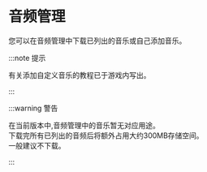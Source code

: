 # 音频管理

您可以在音频管理中下载已列出的音乐或自己添加音乐。

:::note 提示

有关添加自定义音乐的教程已于游戏内写出。

:::

:::warning 警告

在当前版本中,音频管理中的音乐暂无对应用途。\
下载完所有已列出的音频后将额外占用大约300MB存储空间。\
一般建议不下载。

:::